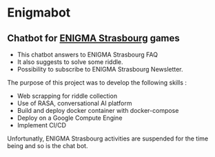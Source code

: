 # Enigmabot

## Chatbot for [ENIGMA Strasbourg](enigmastrasbourg.com) games

- This chatbot answers to ENIGMA Strasbourg FAQ
- It also suggests to solve some riddle.
- Possibility to subscribe to ENIGMA Strasbourg Newsletter.

The purpose of this project was to develop the following skills :
- Web scrapping for riddle collection
- Use of RASA, conversational AI platform
- Build and deploy docker container with docker-compose
- Deploy on a Google Compute Engine
- Implement CI/CD 

Unfortunatly, ENIGMA Strasbourg activities are suspended for the time being and so is the chat bot.
